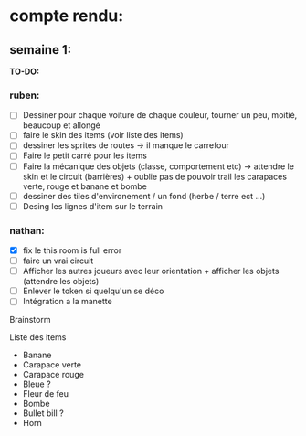 
# compte rendu:
## semaine 1:
**TO-DO:**
### ruben:
- [ ] Dessiner pour chaque voiture de chaque couleur, tourner un peu, moitié, beaucoup et allongé
- [ ] faire le skin des items (voir liste des items)
- [ ] dessiner les sprites de routes -> il manque le carrefour
- [ ] Faire le petit carré pour les items
- [ ] Faire la mécanique des objets (classe, comportement etc) -> attendre le skin et le circuit (barrières) + oublie pas de pouvoir trail les carapaces verte, rouge et banane et bombe
- [ ] dessiner des tiles d'environement / un fond (herbe / terre ect ...)
- [ ] Desing les lignes d'item sur le terrain

### nathan:
- [x] fix le this room is full error
- [ ] faire un vrai circuit
- [ ] Afficher les autres joueurs avec leur orientation + afficher les objets (attendre les objets)
- [ ] Enlever le token si quelqu'un se déco
- [ ] Intégration a la manette

Brainstorm

Liste des items
- Banane
- Carapace verte
- Carapace rouge
- Bleue ?
- Fleur de feu
- Bombe
- Bullet bill ?
- Horn
